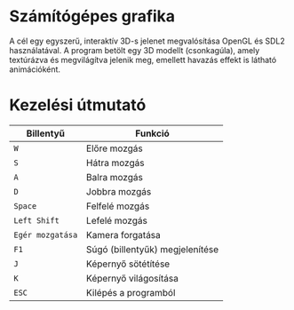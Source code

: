 
# Számítógépes grafika
A cél egy egyszerű, interaktív 3D-s jelenet megvalósítása OpenGL és SDL2 használatával. A program betölt egy 3D modellt (csonkagúla), amely textúrázva és megvilágítva jelenik meg, emellett havazás effekt is látható animációként.

# Kezelési útmutató

| Billentyű                      | Funkció                         |
| ------------------------------ | ------------------------------- |
| `W`                            | Előre mozgás                    |
| `S`                            | Hátra mozgás                    |
| `A`                            | Balra mozgás                    |
| `D`                            | Jobbra mozgás                   |
| `Space`                        | Felfelé mozgás                  |
| `Left Shift`                   | Lefelé mozgás                   |
| `Egér mozgatása`               | Kamera forgatása                |
| `F1`                           | Súgó (billentyűk) megjelenítése |
| `J`                            | Képernyő sötétítése             |
| `K`                            | Képernyő világosítása           |
| `ESC`                          | Kilépés a programból            |


